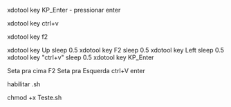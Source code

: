 xdotool key KP_Enter - pressionar enter

xdotool key ctrl+v

xdotool key f2



xdotool key Up
sleep 0.5
xdotool key F2
sleep 0.5
xdotool key Left
sleep 0.5
xdotool key "ctrl+v"
sleep 0.5
xdotool key KP_Enter

Seta pra cima
F2
Seta pra Esquerda
ctrl+V
enter

habilitar .sh

chmod +x Teste.sh